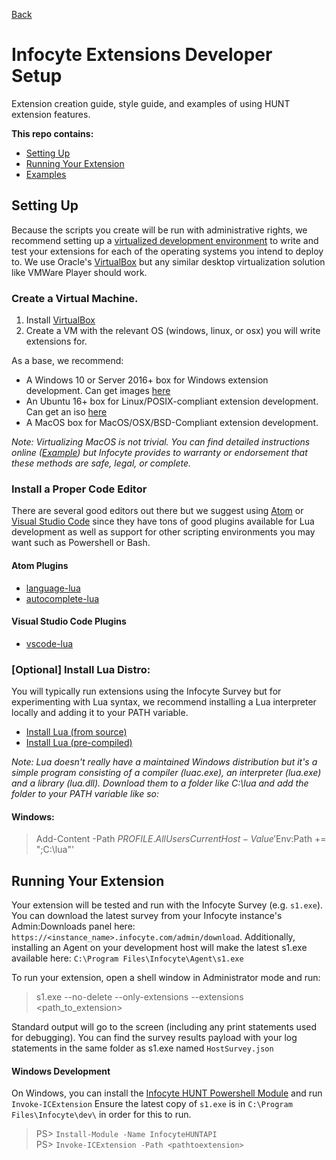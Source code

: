 [Back](./README.md)

# Infocyte Extensions Developer Setup
Extension creation guide, style guide, and examples of using HUNT extension features.

**This repo contains:**
- [Setting Up](#setting-up)
- [Running Your Extension](#running-your-extension)
- [Examples](#examples)


## Setting Up
Because the scripts you create will be run with administrative rights, we recommend setting up a [virtualized development environment](https://code.likeagirl.io/introduction-setting-up-your-development-environment-cc2d2dc9f3f9) to write and test your extensions for each of the operating systems you intend to deploy to. We use Oracle's [VirtualBox](https://www.virtualbox.org/wiki/Downloads) but any similar desktop virtualization solution like VMWare Player should work.

### Create a Virtual Machine.

1. Install [VirtualBox](https://www.virtualbox.org/wiki/Downloads)
2. Create a VM with the relevant OS (windows, linux, or osx) you will write extensions for.

As a base, we recommend:
- A Windows 10 or Server 2016+ box for Windows extension development. Can get images [here](https://developer.microsoft.com/en-us/)
- An Ubuntu 16+ box for Linux/POSIX-compliant extension development. Can get an iso [here](https://ubuntu.com/download/desktop)
- A MacOS box for MacOS/OSX/BSD-Compliant extension development.

*Note: Virtualizing MacOS is not trivial. You can find detailed instructions online ([Example](https://www.howtogeek.com/289594/how-to-install-macos-sierra-in-virtualbox-on-windows-10/)) but Infocyte provides to warranty or endorsement that these methods are safe, legal, or complete.*


### Install a Proper Code Editor
There are several good editors out there but we suggest using [Atom](https://atom.io/) or [Visual Studio Code](http://code.visualstudio.com/) since they have tons of good plugins available for Lua development as well as support for other scripting environments you may want such as Powershell or Bash.

#### Atom Plugins
 - [language-lua](https://atom.io/packages/language-lua)
 - [autocomplete-lua](https://atom.io/packages/autocomplete-lua)

#### Visual Studio Code Plugins
 - [vscode-lua](https://marketplace.visualstudio.com/items?itemName=trixnz.vscode-lua)


### [Optional] Install Lua Distro:
You will typically run extensions using the Infocyte Survey but for experimenting with Lua syntax, we recommend installing a Lua interpreter locally and adding it to your PATH variable.
  - [Install Lua (from source)](https://www.lua.org/download.html)
  - [Install Lua (pre-compiled)](http://luabinaries.sourceforge.net/download.html)

*Note: Lua doesn't really have a maintained Windows distribution but it's a simple program consisting of a compiler (luac.exe), an interpreter (lua.exe) and a library (lua.dll). Download them to a folder like C:\lua and add the folder to your PATH variable like so:*

#### Windows:
> Add-Content -Path $PROFILE.AllUsersCurrentHost -Value '$Env:Path += ";C:\lua"'


## Running Your Extension
Your extension will be tested and run with the Infocyte Survey (e.g. `s1.exe`). You can download the latest survey from your Infocyte instance's Admin:Downloads panel here: `https://<instance_name>.infocyte.com/admin/download`. Additionally, installing an Agent on your development host will make the latest s1.exe available here: `C:\Program Files\Infocyte\Agent\s1.exe`

To run your extension, open a shell window in Administrator mode and run:  
> s1.exe --no-delete --only-extensions --extensions <path_to_extension>

Standard output will go to the screen (including any print statements used for debugging). You can find the survey results payload with your log statements in the same folder as s1.exe named `HostSurvey.json`

#### Windows Development
On Windows, you can install the [Infocyte HUNT Powershell Module](https://www.powershellgallery.com/packages/InfocyteHUNTAPI) and run `Invoke-ICExtension`
Ensure the latest copy of `s1.exe` is in `C:\Program Files\Infocyte\dev\` in order for this to run.

> PS> `Install-Module -Name InfocyteHUNTAPI`  
> PS> `Invoke-ICExtension -Path <pathtoextension>`
